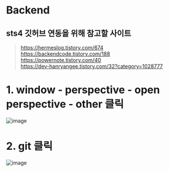 # Backend
## sts4 깃허브 연동을 위해 참고할 사이트
> https://hermeslog.tistory.com/674  
> https://backendcode.tistory.com/188  
> https://powernote.tistory.com/40  
> https://dev-hanryangee.tistory.com/32?category=1028777  
# 1. window - perspective - open perspective - other 클릭
![image](https://github.com/final-1-joe/Backend/assets/126868160/a94fb23a-3173-4198-b9d5-71c665aca3de)

# 2. git 클릭
![image](https://github.com/final-1-joe/Backend/assets/126868160/930d751c-b9f3-4b9c-81ad-ae035ddc142b)
